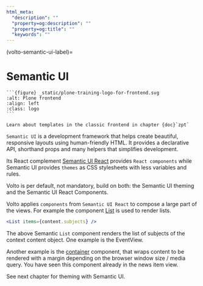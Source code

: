 ```yaml
---
html_meta:
  "description": ""
  "property=og:description": ""
  "property=og:title": ""
  "keywords": ""
---
```


(volto-semantic-ui-label)=

# Semantic UI

````{sidebar} Plone Frontend Chapter
```{figure} _static/plone-training-logo-for-frontend.svg
:alt: Plone frontend 
:align: left
:class: logo
```

Learn about templates in the classic frontend in chapter {doc}`zpt`
````

`Semantic UI` is a development framework that helps create beautiful, responsive layouts using human-friendly HTML. It provides a declarative API, shorthand props and many helpers that simplifies development.

Its React complement [Semantic UI React](https://react.semantic-ui.com/) provides `React components` while Semantic UI provides `themes` as CSS stylesheets with less variables and rules.

Volto is per default, not mandatory, build on both: the Semantic UI theming and the Semantic UI React Components.

Volto applies `components` from `Semantic UI React` to compose a large part of the views. For example the component [List](https://react.semantic-ui.com/elements/list/) is used to render lists.

```jsx
<List items={content.subjects} />
```

The above Semantic `List` component renders the list of subjects of the context content object. One example is the EventView.

Another example is the [container](https://react.semantic-ui.com/elements/container/) component, that wraps content to be rendered with a margin depending on the browser window size / media query.
You have seen this component already in the news item view.

See next chapter for theming with Semantic UI.

